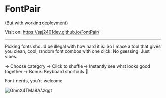 # FontPair
(But with working deployment)

Visit on: https://spj2401dev.github.io/FontPair/

---

Picking fonts should be illegal with how hard it is.
So I made a tool that gives you clean, cool, random font combos with one click.
No guessing. Just vibes.

→ Choose category
→ Click to shuffle
→ Instantly see what looks good together
→ Bonus: Keyboard shortcuts 👀

Font-nerds, you’re welcome


![GmnX4TMa8AAzqgt](https://github.com/user-attachments/assets/f54288e6-8314-4409-ba7e-acd8a905da4e)
